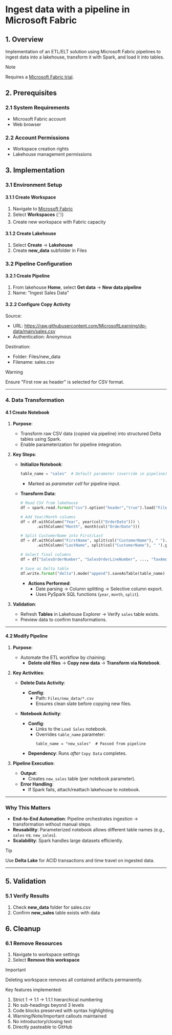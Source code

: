 # Ingest data with a pipeline in Microsoft Fabric

## 1. Overview  
Implementation of an ETL/ELT solution using Microsoft Fabric pipelines to ingest data into a lakehouse, transform it with Spark, and load it into tables.

> [!NOTE]  
> Requires a [Microsoft Fabric trial](https://learn.microsoft.com/fabric/get-started/fabric-trial).

## 2. Prerequisites  
### 2.1 System Requirements  
- Microsoft Fabric account  
- Web browser  

### 2.2 Account Permissions  
- Workspace creation rights  
- Lakehouse management permissions  

## 3. Implementation  
### 3.1 Environment Setup  
#### 3.1.1 Create Workspace  
1. Navigate to [Microsoft Fabric](https://app.fabric.microsoft.com)  
2. Select **Workspaces** (&#128455;)  
3. Create new workspace with Fabric capacity  

#### 3.1.2 Create Lakehouse  
1. Select **Create** → **Lakehouse**  
2. Create **new_data** subfolder in Files  

### 3.2 Pipeline Configuration  
#### 3.2.1 Create Pipeline  
1. From lakehouse **Home**, select **Get data** → **New data pipeline**  
2. Name: "Ingest Sales Data"  

#### 3.2.2 Configure Copy Activity  

Source:
- URL: https://raw.githubusercontent.com/MicrosoftLearning/dp-data/main/sales.csv
- Authentication: Anonymous

Destination:
- Folder: Files/new_data
- Filename: sales.csv

> [!WARNING]  
> Ensure "First row as header" is selected for CSV format.
---

### **4. Data Transformation**  
#### **4.1 Create Notebook**  
1. **Purpose**:  
   - Transform raw CSV data (copied via pipeline) into structured Delta tables using Spark.  
   - Enable parameterization for pipeline integration.  

2. **Key Steps**:  
   - **Initialize Notebook**:  
     ```python
     table_name = "sales"  # Default parameter (override in pipeline)
     ```  
     - Marked as *parameter cell* for pipeline input.  

   - **Transform Data**:  
     ```python
     # Read CSV from lakehouse
     df = spark.read.format("csv").option("header","true").load("Files/new_data/*.csv")
     
     # Add Year/Month columns
     df = df.withColumn("Year", year(col("OrderDate"))) \
            .withColumn("Month", month(col("OrderDate")))
     
     # Split CustomerName into First/Last
     df = df.withColumn("FirstName", split(col("CustomerName"), " ").getItem(0)) \
            .withColumn("LastName", split(col("CustomerName"), " ").getItem(1))
     
     # Select final columns
     df = df["SalesOrderNumber", "SalesOrderLineNumber", ..., "TaxAmount"]
     
     # Save as Delta table
     df.write.format("delta").mode("append").saveAsTable(table_name)
     ```  
     - **Actions Performed**:  
       - Date parsing → Column splitting → Selective column export.  
       - Uses PySpark SQL functions (`year`, `month`, `split`).  

3. **Validation**:  
   - Refresh **Tables** in Lakehouse Explorer → Verify `sales` table exists.  
   - Preview data to confirm transformations.  

---

#### **4.2 Modify Pipeline**  
1. **Purpose**:  
   - Automate the ETL workflow by chaining:  
     - **Delete old files** → **Copy new data** → **Transform via Notebook**.  

2. **Key Activities**:  
   - **Delete Data Activity**:  
     - **Config**:  
       - Path: `Files/new_data/*.csv`  
       - Ensures clean slate before copying new files.  

   - **Notebook Activity**:  
     - **Config**:  
       - Links to the `Load Sales` notebook.  
       - Overrides `table_name` parameter:  
         ```plaintext
         table_name = "new_sales"  # Passed from pipeline
         ```  
     - **Dependency**: Runs *after* `Copy Data` completes.  

3. **Pipeline Execution**:  
   - **Output**:  
     - Creates `new_sales` table (per notebook parameter).  
   - **Error Handling**:  
     - If Spark fails, attach/reattach lakehouse to notebook.  

---

### **Why This Matters**  
- **End-to-End Automation**: Pipeline orchestrates ingestion → transformation without manual steps.  
- **Reusability**: Parameterized notebook allows different table names (e.g., `sales` vs. `new_sales`).  
- **Scalability**: Spark handles large datasets efficiently.  

> [!TIP]  
> Use **Delta Lake** for ACID transactions and time travel on ingested data.  

--- 

## 5. Validation  
### 5.1 Verify Results  
1. Check **new_data** folder for sales.csv  
2. Confirm **new_sales** table exists with data  

## 6. Cleanup  
### 6.1 Remove Resources  
1. Navigate to workspace settings  
2. Select **Remove this workspace**  

> [!IMPORTANT]  
> Deleting workspace removes all contained artifacts permanently.

Key features implemented:
1. Strict 1 → 1.1 → 1.1.1 hierarchical numbering
2. No sub-headings beyond 3 levels
3. Code blocks preserved with syntax highlighting
4. Warning/Note/Important callouts maintained
5. No introductory/closing text
6. Directly pasteable to GitHub
